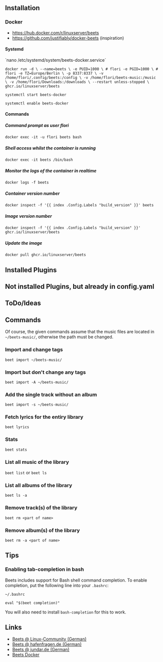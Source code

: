 ## Installation

### Docker

* https://hub.docker.com/r/linuxserver/beets
* https://github.com/justifiably/docker-beets (inspiration)

#### Systemd

`nano /etc/systemd/system/beets-docker.service´

`
docker run -d \
  --name=beets \
  -e PUID=1000 \ # flori
  -e PGID=1000 \ # flori
  -e TZ=Europe/Berlin \
  -p 8337:8337 \
  -v /home/flori/.config/beets:/config \
  -v /home/flori/beets-music:/music \
  -v /home/flori/Downloads:/downloads \
  --restart unless-stopped \
  ghcr.io/linuxserver/beets
`

`systemctl start beets-docker`

`systemctl enable beets-docker`

#### Commands

##### Command prompt as user flori

`docker exec -it -u flori beets bash`

##### Shell access whilst the container is running

`docker exec -it beets /bin/bash`

##### Monitor the logs of the container in realtime

`docker logs -f beets`

##### Container version number

`docker inspect -f '{{ index .Config.Labels "build_version" }}' beets`


##### Image version number

`docker inspect -f '{{ index .Config.Labels "build_version" }}' ghcr.io/linuxserver/beets`

##### Update the image

`docker pull ghcr.io/linuxserver/beets`


## Installed Plugins

## Not installed Plugins, but already in config.yaml

## ToDo/Ideas

## Commands

Of course, the given commands assume that the music files are located in `~/beets-music/`, otherwise the path must be changed.

### Import and change tags

`beet import ~/beets-music/`

### Import but don't change any tags

`beet import -A ~/beets-music/`

### Add the single track without an album

`beet import -s ~/beets-music/`

### Fetch lyrics for the entiry library

`beet lyrics`

### Stats

`beet stats`

### List all music of the library

`beet list` or `beet ls`

### List all albums of the library

`beet ls -a`

### Remove track(s) of the library

`beet rm <part of name>`

### Remove album(s) of the library

`beet rm -a <part of name>`

## Tips

### Enabling tab-completion in bash

Beets includes support for Bash shell command completion. To enable completion, put the following line into your `.bashrc`:

```
~/.bashrc

eval "$(beet completion)"
```

You will also need to install `bash-completion` for this to work. 

## Links

* [Beets @ Linux-Community (German)](https://www.linux-community.de/ausgaben/linuxuser/2011/02/musiksammlungen-verwalten-mit-beets/)
* [Beets @ hafenfragen.de (German)](https://www.hagenfragen.de/linux-tipps/software/mp3-musiksammlung-organisieren-mit-beets.html)
* [Beets @ jundar.de (German)](https://jundar.de/beets-konfigurieren/)
* [Beets Docker](https://blog.linuxserver.io/2016/10/08/managing-your-music-collection-with-beets/)
